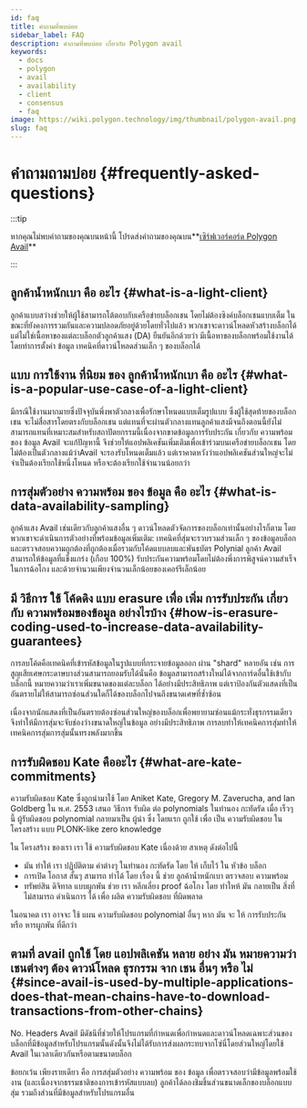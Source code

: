 ```yaml
---
id: faq
title: คำถามที่พบบ่อย
sidebar_label: FAQ
description: คำถามที่พบบ่อย เกี่ยวกับ Polygon avail
keywords:
  - docs
  - polygon
  - avail
  - availability
  - client
  - consensus
  - faq
image: https://wiki.polygon.technology/img/thumbnail/polygon-avail.png
slug: faq
---
```


# คำถามถามบ่อย {#frequently-asked-questions}

:::tip

หากคุณไม่พบคำถามของคุณบนหน้านี้ โปรดส่งคำถามของคุณบน**[<ins>เซิร์ฟเวอร์คอร์ด Polygon Avail</ins>](https://discord.gg/jXbK2DDeNt)**

:::

## ลูกค้าน้ำหนักเบา คือ อะไร {#what-is-a-light-client}

ลูกค้าแบบสว่างช่วยให้ผู้ใช้สามารถโต้ตอบกับเครือข่ายบล็อกเชน โดยไม่ต้องซิงค์บล็อกเชนแบบเต็ม ในขณะที่ยังคงการรวมกันและความปลอดภัยอยู่ด้วยโดยทั่วไปแล้ว พวกเขาจะดาวน์โหลดหัวสร้างบล็อกได้ แต่ไม่ใช่เนื้อหาของแต่ละบล็อกตัวลูกค้าแสง (DA) ยืนยันอีกด้วยว่า มีเนื้อหาของบล็อกพร้อมใช้งานได้โดยทำการตั้งค่า ข้อมูล เทคนิคที่ดาวน์โหลดส่วนเล็ก ๆ ของบล็อกได้

## แบบ การใช้งาน ที่นิยม ของ ลูกค้าน้ำหนักเบา คือ อะไร {#what-is-a-popular-use-case-of-a-light-client}

มีกรณีใช้งานมากมายซึ่งปัจจุบันพึ่งพาตัวกลางเพื่อรักษาโหนดแบบเต็มรูปแบบ ซึ่งผู้ใช้สุดท้ายของบล็อกเชน จะไม่สื่อสารโดยตรงกับบล็อกเชน แต่แทนที่จะผ่านตัวกลางแทนลูกค้าแสงมีจนถึงตอนนี้ยังไม่สามารถแทนที่เหมาะสมสำหรับสถาปัตยกรรมนี้เนื่องจากขาดข้อมูลการรับประกัน เกี่ยวกับ ความพร้อม ของ ข้อมูล
Avail จะแก้ปัญหานี้ จึงช่วยให้แอปพลิเคชันเพิ่มเติมเพื่อเข้าร่วมบนเครือข่ายบล็อกเชน โดยไม่ต้องเป็นตัวกลางแม้ว่าAvail จะรองรับโหนดเต็มแล้ว แต่เราคาดหวังว่าแอปพลิเคชันส่วนใหญ่จะไม่จำเป็นต้องเรียกใช้หนึ่งโหนด หรือจะต้องเรียกใช้จำนวนน้อยกว่า

## การสุ่มตัวอย่าง ความพร้อม ของ ข้อมูล คือ อะไร {#what-is-data-availability-sampling}

ลูกค้าแสง Avail เช่นเดียวกับลูกค้าแสงอื่น ๆ ดาวน์โหลดตัวจัดการของบล็อกเท่านั้นอย่างไรก็ตาม โดยพวกเขาจะดำเนินการตัวอย่างที่พร้อมข้อมูลเพิ่มเติม: เทคนิคที่สุ่มจะรวบรวมส่วนเล็ก ๆ ของข้อมูลบล็อกและตรวจสอบความถูกต้องที่ถูกต้องเมื่อรวมกับโค้ดแบบลบและพันธบัตร Polynial ลูกค้า Avail สามารถให้ข้อมูลที่แข็งแกร่ง (เกือบ 100%) รับประกันความพร้อมโดยไม่ต้องพึ่งการพิสูจน์ความสำเร็จในการฉ้อโกง และด้วยจำนวนเพียงจำนวนเล็กน้อยของเคอร์รีเล็กน้อย

## มี วิธีการ ใช้ โค้ดดิง แบบ erasure เพื่อ เพิ่ม การรับประกัน เกี่ยวกับ ความพร้อมของข้อมูล อย่างไรบ้าง {#how-is-erasure-coding-used-to-increase-data-availability-guarantees}

การลบโค้ดคือเทคนิคที่เข้ารหัสข้อมูลในรูปแบบที่กระจายข้อมูลออก ผ่าน "shard" หลายอัน เช่น การสูญเสียเศษกระดาษบางส่วนสามารถยอมรับได้นั่นคือ ข้อมูลสามารถสร้างใหม่ได้จากการ์ดอื่นใช้เข้ากับบล็อกนี้ หมายความว่าเราเพิ่มขนาดของแต่ละบล็อก ได้อย่างมีประสิทธิภาพ แต่เราป้องกันตัวแสดงที่เป็นอันตรายไม่ให้สามารถซ่อนส่วนใดก็ได้ของบล็อกไปจนถึงขนาดเศษที่ซ้ำซ้อน

เนื่องจากนักแสดงที่เป็นอันตรายต้องซ่อนส่วนใหญ่ของบล็อกเพื่อพยายามซ่อนแม้กระทั่งธุรกรรมเดียว จึงทำให้มีการสุ่มจะจับช่องว่างขนาดใหญ่ในข้อมูล อย่างมีประสิทธิภาพ การลบทำให้เทคนิคการสุ่มทำให้เทคนิคการสุ่มการสุ่มนั้นทรงพลังมากขึ้น

## การรับผิดชอบ Kate คืออะไร {#what-are-kate-commitments}

ความรับผิดชอบ Kate ซึ่งถูกนำมาใช้ โดย Aniket Kate, Gregory M. Zaverucha, and Ian Goldberg ใน พ.ศ. 2553 เสนอ
วิธีการ รับผิด ต่อ polynomials ในทำนอง กะทัดรัด เมื่อ เร็วๆ นี้ ผู้รับผิดชอบ polynomial กลายมาเป็น ผู้นำ
ซึ่ง โดยแรก ถูกใช้ เพื่อ เป็น ความรับผิดชอบ ใน โครงสร้าง แบบ PLONK-like zero knowledge

ใน โครงสร้าง ของเรา เรา ใช้ ความรับผิดชอบ Kate เนื่องด้วย สาเหตุ ดังต่อไปนี้

- มัน ทำให้ เรา ปฏิบัติตาม ค่าต่างๆ ในทำนอง กะทัดรัด โดย ให้ เก็บไว้ ใน หัวข้อ บล็อก
- การเปิด โอกาส สั้นๆ สามารถ ทำได้ โดย เรื่อง นี้ ช่วย ลูกค้าน้ำหนักเบา ตรวจสอบ ความพร้อม
- ทรัพย์สิน ดิจิทาล แบบผูกพัน ช่วย เรา หลีกเลี่ยง proof ฉ้อโกง โดย ทำใหห้ มัน กลายเป็น สิ่งที่ไม่สามารถ ดำเนินการ ได้
เพื่อ ผลิต ความรับผิดชอบ ที่ผิดพลาด

ในอนาคต เรา อาจจะ ใช้ แผน ความรับผิดชอบ polynomial อื่นๆ หาก มัน จะ ให้ การรับประกัน หรือ หารผูกพัน ที่ดีกว่า

## ตามที่ avail ถูกใช้ โดย แอปพลิเคชัน หลาย อย่าง มัน หมายความว่า เชนต่างๆ ต้อง ดาวน์โหลด ธุรกรรม จาก เชน อื่นๆ หรือ ไม่ {#since-avail-is-used-by-multiple-applications-does-that-mean-chains-have-to-download-transactions-from-other-chains}

No. Headers Avail มีดัชนีที่ช่วยให้โปรแกรมที่กำหนดเพื่อกำหนดและดาวน์โหลดเฉพาะส่วนของบล็อกที่มีข้อมูลสำหรับโปรแกรมนั้นดังนั้นจึงไม่ได้รับการส่งผลกระทบจากโซ่นี่โดยส่วนใหญ่โดยใช้ Avail ในเวลาเดียวกันหรือตามขนาดบล็อก

ข้อยกเว้น เพียงรายเดียว คือ การสสุ่มตัวอย่าง ความพร้อม ของ ข้อมูล เพื่อตรวจสอบว่ามีข้อมูลพร้อมใช้งาน (และเนื่องจากธรรมชาติของการเข้ารหัสแบบลบ) ลูกค้าได้ลองชิมชิ้นส่วนขนาดเล็กของบล็อกแบบสุ่ม รวมถึงส่วนที่มีข้อมูลสำหรับโปรแกรมอื่น
